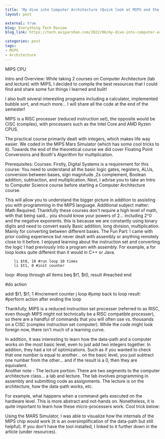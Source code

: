 ```yaml
---
title: 'My dive into Computer Architecture (Quick look at MIPS and the MARS Simulator)'
layout: post

external: true
blog: Everything Tech Review
blog_link: https://tech.aviparshan.com/2022/06/my-dive-into-computer-architecture.html

categories: post
tags:
- MIPS
- Architecture
---
```


MIPS CPU

Intro and Overview:
 While taking 2 courses on Computer Architecture (lab and lecture) with MIPS, I decided to compile the best resources that I could find and share some fun things I learned and built! 

I also built several interesting programs including a calculator, implemented bubble sort, and much more... I will share all the code at the end of the semester! 

MIPS is a RISC processer (reduced instruction set), the opposite would be CISC (complex), with processers such as the Intel Core and AMD Ryzen CPUS. 

The practical course primarily dealt with integers, which makes life way easier. We coded in the MIPS Mars Simulator (which has some cool tricks to it). Towards the end of the theoretical course we did cover Floating Point Conversions and Booth's Algorithm for multiplication. 

Prerequisites: 
Courses: 
Firstly, Digital Systems is a requirement for this course: 
You need to understand all the basic logic gates, registers, ALUs, conversion between bases, sign magnitude ,2s complement, Boolean addition, subtraction, and multiplication. 
Next, I advise you to take an Intro to Computer Science course before starting a Computer Architecture course.

This will allow you to understand the bigger picture in addition to assisting you with programming in the MIPS language. 
Additional subject matter:
Math Required:
Thankfully these courses don't require a high level of math, with that being said... you should know your powers of 2...
including 2^0 and the negative exponents.
this is because we are constantly using binary digits and need to convert easily 
Basic addition, long division, multiplication. 
Mainly for converting between different bases.
The Fun Part:
I came with prior coding experience but never dealt with assembly or anything remotely close to it before. I enjoyed learning about the instruction set and converting the logic I had previously into a program with assembly. For example, a for loop looks quite different than it would in C++ or Java.
        
        li $t0, 10 #run loop 10 times 
        li $t1, 0 #init counter 
 loop: #loop through all items
 beq $t1, $t0, result #reached end
 
 #do action
 
 addi $t1, $t1, 1 #increment counter
                 j loop #jump back to loop
        result:
                #perform action after ending the loop

Thankfully, MIPS is a reduced instruction set processer (referred to as RISC, even though MIPS might not technically be a RISC compatible processer), so there are a handful of commands that you will often use vs. thousands on a CISC (complex instruction set computer). While the code might look foreign now, there isn't much of a learning curve.

In addition, it was interesting to learn how the data-path and a computer works on the most basic level, even to just add two integers together. In addition, they had a lot of optimizations. Such as if you wanted to check that one number is equal to another... on the basic level, you just subtract one number from the other... and if the result is a 0, then they are equivalent.  
Another note - The lecture portion: 
There are two segments to the computer architecture class... a lab and lecture. The lab involves programming in assembly and submitting code as assignments. The lecture is on the architecture, how the data-path works, etc. 

For example, what happens when a command gets executed on the hardware level. This is more abstract and not-hands on. Nonetheless, it is quite important to learn how these micro-processers work. 
Cool trick below:

Using the MARS Simulator, I was able to visualize how the internals of the MIPS chip would work (it is an oversimplification of the data-path but still helpful). If you don't have the tool installed, I linked to it further down in the article (under resources). 